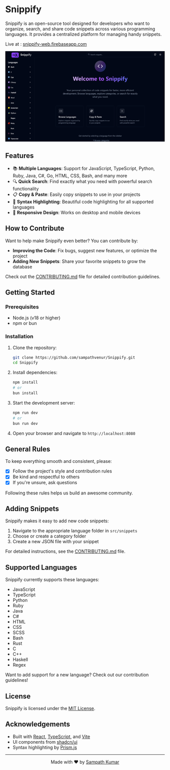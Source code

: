 # Snippify

Snippify is an open-source tool designed for developers who want to organize, search, and share code snippets across various programming languages. It provides a centralized platform for managing handy snippets.

Live at : [snippify-web.firebaseapp.com](https://snippify-web.firebaseapp.com/)

![Website preview](/public/preview.png)

## Features

- 📚 **Multiple Languages**: Support for JavaScript, TypeScript, Python, Ruby, Java, C#, Go, HTML, CSS, Bash, and many more
- 🔍 **Quick Search**: Find exactly what you need with powerful search functionality
- 📋 **Copy & Paste**: Easily copy snippets to use in your projects
- 🌈 **Syntax Highlighting**: Beautiful code highlighting for all supported languages
- 📱 **Responsive Design**: Works on desktop and mobile devices

## How to Contribute

Want to help make Snippify even better? You can contribute by:

- **Improving the Code**: Fix bugs, suggest new features, or optimize the project
- **Adding New Snippets**: Share your favorite snippets to grow the database

Check out the [CONTRIBUTING.md](/CONTRIBUTING.md) file for detailed contribution guidelines.

## Getting Started

### Prerequisites

- Node.js (v18 or higher)
- npm or bun

### Installation

1. Clone the repository:
   ```bash
   git clone https://github.com/sampathvenur/Snippify.git
   cd Snippify
   ```

2. Install dependencies:
   ```bash
   npm install
   # or
   bun install
   ```

3. Start the development server:
   ```bash
   npm run dev
   # or
   bun run dev
   ```

4. Open your browser and navigate to `http://localhost:8080`

## General Rules

To keep everything smooth and consistent, please:

- [x] Follow the project's style and contribution rules  
- [x] Be kind and respectful to others  
- [x] If you're unsure, ask questions  

Following these rules helps us build an awesome community.

## Adding Snippets

Snippify makes it easy to add new code snippets:

1. Navigate to the appropriate language folder in `src/snippets`
2. Choose or create a category folder
3. Create a new JSON file with your snippet

For detailed instructions, see the [CONTRIBUTING.md](/CONTRIBUTING.md) file.

## Supported Languages

Snippify currently supports these languages:

- JavaScript
- TypeScript
- Python
- Ruby
- Java
- C#
- HTML
- CSS
- SCSS
- Bash
- Rust
- C
- C++
- Haskell
- Regex

Want to add support for a new language? Check out our contribution guidelines!

## License

Snippify is licensed under the [MIT License](/LICENSE).

## Acknowledgements

- Built with [React](https://reactjs.org/), [TypeScript](https://www.typescriptlang.org/), and [Vite](https://vitejs.dev/)
- UI components from [shadcn/ui](https://ui.shadcn.com/)
- Syntax highlighting by [Prism.js](https://prismjs.com/)

---

<p align="center">Made with ❤️ by <a href="https://github.com/sampathvenur">Sampath Kumar</a></p>
